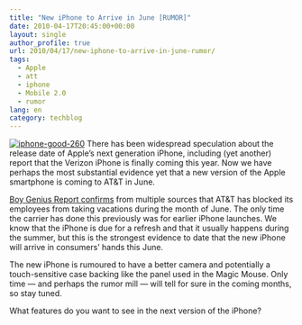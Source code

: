 ```yaml
---
title: "New iPhone to Arrive in June [RUMOR]"
date: 2010-04-17T20:45:00+00:00
layout: single
author_profile: true
url: 2010/04/17/new-iphone-to-arrive-in-june-rumor/
tags:
  - Apple
  - att
  - iphone
  - Mobile 2.0
  - rumor
lang: en
category: techblog
---
```

[![iphone-good-260](http://lh3.ggpht.com/_vaUVXcmC3OI/S8oWyQA3tCI/AAAAAAAACAg/a4u36xUKxsw/iphone-good-260_thumb%5B3%5D.jpg?imgmax=800 "iphone-good-260")](http://lh6.ggpht.com/_vaUVXcmC3OI/S8oWwDu7MbI/AAAAAAAACAc/F24i3hpRO-Q/s1600-h/iphone-good-260%5B5%5D.jpg) There has been widespread speculation about the release date of Apple’s next generation iPhone, including (yet another) report that the Verizon iPhone is finally coming this year. Now we have perhaps the most substantial evidence yet that a new version of the Apple smartphone is coming to AT&T in June. 

[Boy Genius Report confirms](http://www.boygeniusreport.com/2010/04/16/att-blocks-employees-vacations-in-june-for-iphone-launch/) from multiple sources that AT&T has blocked its employees from taking vacations during the month of June. The only time the carrier has done this previously was for earlier iPhone launches. We know that the iPhone is due for a refresh and that it usually happens during the summer, but this is the strongest evidence to date that the new iPhone will arrive in consumers’ hands this June. 

The new iPhone is rumoured to have a better camera and potentially a touch-sensitive case backing like the panel used in the Magic Mouse. Only time — and perhaps the rumor mill — will tell for sure in the coming months, so stay tuned. 

What features do you want to see in the next version of the iPhone?